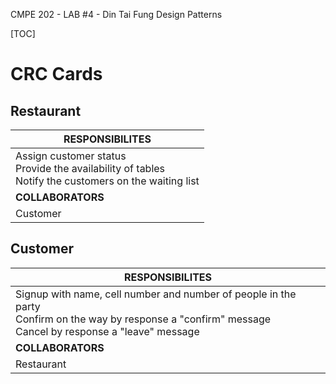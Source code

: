 CMPE 202 - LAB #4 - Din Tai Fung Design Patterns



[TOC]

# CRC Cards

## Restaurant

| **RESPONSIBILITES**                                          |
| ------------------------------------------------------------ |
| Assign customer status<br />Provide the availability of tables <br />Notify the customers on the waiting list |
| **COLLABORATORS**                                            |
| Customer                                                     |

## Customer

| **RESPONSIBILITES**                                          |
| ------------------------------------------------------------ |
| Signup with name, cell number and number of people in the party<br />Confirm on the way by response a "confirm" message<br />Cancel by response a "leave" message |
| **COLLABORATORS**                                            |
| Restaurant                                                   |

 

 
